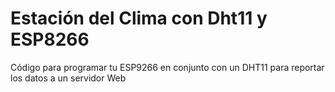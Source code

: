 # Estación del Clima con Dht11 y ESP8266
Código para programar tu ESP9266 en conjunto con un DHT11 para reportar los datos a un servidor Web
